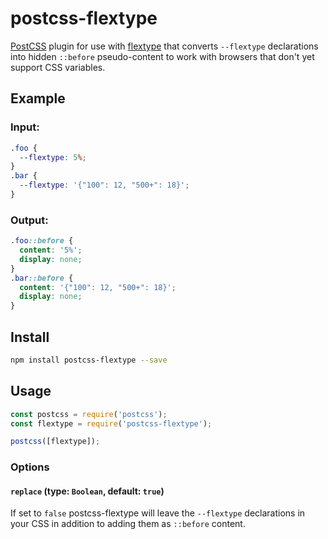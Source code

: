 # postcss-flextype

[PostCSS](https://github.com/postcss/postcss) plugin for use with [flextype](https://github.com/autopaideia/flextype) that converts `--flextype` declarations into hidden `::before` pseudo-content to work with browsers that don't yet support CSS variables.

## Example

### Input:

```css
.foo {
  --flextype: 5%;
}
.bar {
  --flextype: '{"100": 12, "500+": 18}';
}
```

### Output:

```css
.foo::before {
  content: '5%';
  display: none;
}
.bar::before {
  content: '{"100": 12, "500+": 18}';
  display: none;
}
```

## Install

```bash
npm install postcss-flextype --save
```

## Usage

```javascript
const postcss = require('postcss');
const flextype = require('postcss-flextype');

postcss([flextype]);
```

### Options

#### `replace` (type: `Boolean`, default: `true`)

If set to `false` postcss-flextype will leave the `--flextype` declarations in your CSS in addition to adding them as `::before` content.
